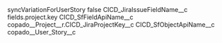 <?xml version="1.0" encoding="UTF-8"?>
<CustomMetadata xmlns="http://soap.sforce.com/2006/04/metadata" xmlns:xsi="http://www.w3.org/2001/XMLSchema-instance" xmlns:xsd="http://www.w3.org/2001/XMLSchema">
    <label>syncVariationForUserStory</label>
    <protected>false</protected>
    <values>
        <field>CICD_JiraIssueFieldName__c</field>
        <value xsi:type="xsd:string">fields.project.key</value>
    </values>
    <values>
        <field>CICD_SfFieldApiName__c</field>
        <value xsi:type="xsd:string">copado__Project__r.CICD_JiraProjectKey__c</value>
    </values>
    <values>
        <field>CICD_SfObjectApiName__c</field>
        <value xsi:type="xsd:string">copado__User_Story__c</value>
    </values>
</CustomMetadata>
